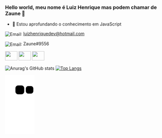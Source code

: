 ### Hello world, meu nome é Luiz Henrique mas podem chamar de Zaune 👋

- 🌱 Estou aprofundando o conhecimento em JavaScript

<img align="center" alt="Email" src="https://img.shields.io/badge/Gmail-D14836?style=for-the-badge&logo=gmail&logoColor=white">: luizhenriquedev@hotmail.com

<img align="center" alt="Email" src="https://img.shields.io/badge/Discord-7289DA?style=for-the-badge&logo=discord&logoColor=white">: Zaune#9556


<img  height="30" width="40" src="https://cdn.jsdelivr.net/gh/devicons/devicon/icons/html5/html5-original.svg" /> <img height="30" width="40" src="https://cdn.jsdelivr.net/gh/devicons/devicon/icons/css3/css3-original.svg" /> <img height="30" width="40" src="https://cdn.jsdelivr.net/gh/devicons/devicon/icons/javascript/javascript-original.svg" />




![Anurag's GitHub stats](https://github-readme-stats.vercel.app/api?username=luizhenriquedds&show_icons=true&theme=radical&count_private=true)
[![Top Langs](https://github-readme-stats.vercel.app/api/top-langs/?username=luizhenriquedds)](https://github.com/aluizhenriquedds/github-readme-stats)

![snake gif](https://github.com/luizhenriquedds/luizhenriquedds/blob/output/github-contribution-grid-snake.svg)
